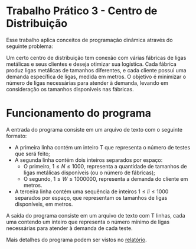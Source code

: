 # Trabalho Prático 3 - Centro de Distribuição
Esse trabalho aplica conceitos de programação dinâmica através do seguinte problema:

Um certo centro de distribuição tem conexão com várias fábricas de ligas metálicas e seus clientes e deseja otimizar sua logística. Cada fábrica produz ligas metálicas de tamanhos diferentes, e cada cliente possui uma demanda específica de ligas, medida em metros. O objetivo é minimizar o número de ligas necessárias para atender à demanda, levando em
consideração os tamanhos disponíveis nas fábricas.

# Funcionamento do programa
A entrada do programa consiste em um arquivo de texto com o seguinte formato:
- A primeira linha contém um inteiro T que representa o número de testes que será feito;
- A segunda linha contém dois inteiros separados por espaço:
	- O primeiro, $1 \leq N \leq 1000$, representa a quantidade de tamanhos de ligas metálicas disponíveis (ou o número de fábricas);
	- O segundo, $1 \leq W \leq 1000000$, representa a demanda do cliente em metros.
- A terceira linha contém uma sequência de inteiros $1 \leq li \leq 1000$ separados por espaço, que representam os tamanhos de ligas disponíveis, em metros.

A saída do programa consiste em um arquivo de texto com T linhas, cada uma contendo um inteiro que representa o número mínimo de ligas necessárias para atender à demanda de cada teste.

Mais detalhes do programa podem ser vistos no [relatório](relatorio.pdf).